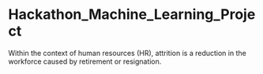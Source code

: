 # Hackathon_Machine_Learning_Project
Within the context of human resources (HR), attrition is a reduction in the workforce caused by retirement or resignation. 
